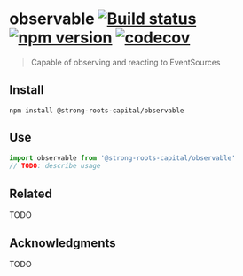 # observable [![Build status](https://travis-ci.org/strong-roots-capital/observable.svg?branch=master)](https://travis-ci.org/strong-roots-capital/observable) [![npm version](https://img.shields.io/npm/v/@strong-roots-capital/observable.svg)](https://npmjs.org/package/@strong-roots-capital/observable) [![codecov](https://codecov.io/gh/strong-roots-capital/observable/branch/master/graph/badge.svg)](https://codecov.io/gh/strong-roots-capital/observable)

> Capable of observing and reacting to EventSources

## Install

``` shell
npm install @strong-roots-capital/observable
```

## Use

``` typescript
import observable from '@strong-roots-capital/observable'
// TODO: describe usage
```

## Related

TODO

## Acknowledgments

TODO
